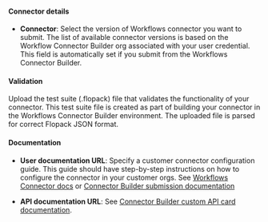 #### Connector details

* **Connector**: Select the version of Workflows connector you want to submit. The list of available connector versions is based on the Workflow Connector Builder org associated with your user credential. This field is automatically set if you submit from the Workflows Connector Builder.

#### Validation

Upload the test suite (.flopack) file that validates the functionality of your connector. This test suite file is created as part of building your connector in the Workflows Connector Builder environment. The uploaded file is parsed for correct Flopack JSON format.

#### Documentation

* **User documentation URL**: Specify a customer connector
   configuration guide. This guide should have step-by-step instructions on how to configure the connector in your customer orgs.
   See [Workflows Connector docs](https://help.okta.com/okta_help.htm?type=wf&id=ext-connectorbuilder-deploy) or [Connector Builder submission documentation](https://help.okta.com/wf/en-us/Content/Topics/Workflows/connector-builder/third-party-submissions-prepare-docs.htm)

* **API documentation URL**: See [Connector Builder custom API card documentation](https://help.okta.com/wf/en-us/Content/Topics/Workflows/connector-builder/third-party-submissions-prepare-docs-capia.htm).